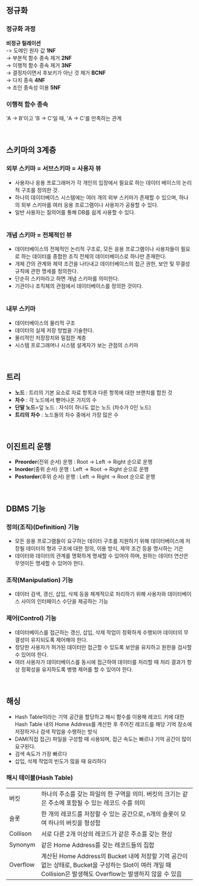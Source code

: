 ## 정규화
### 정규화 과정
**비정규 릴레이션**  
-> 도메인 원자 값 **1NF**  
-> 부분적 함수 종속 제거 **2NF**  
-> 이행적 함수 종속 제거 **3NF**  
-> 결정자이면서 후보키가 아닌 것 제거 **BCNF**  
-> 다치 종속 **4NF**  
-> 조인 종속성 이용 **5NF**  

### 이행적 함수 종속
'A -> B'이고 'B -> C'일 때, 'A -> C'를 만족하는 관계

<br>

## 스키마의 3계층
### 외부 스키마 = 서브스키마 = 사용자 뷰
* 사용자나 응용 프로그래머가 각 개인의 입장에서 필요로 하는 데이터 베이스의 논리적 구조를 정의한 것.
* 하나의 데이터베이스 시스템에는 여러 개의 외부 스키마가 존재할 수 있으며, 하나의 외부 스키마를 여러 응용 프로그램이나 사용자가 공용할 수 있다.
* 일반 사용자는 질의어를 통해 DB를 쉽게 사용할 수 있다.
#
### 개념 스키마 = 전체적인 뷰
* 데이터베이스의 전체적인 논리적 구조로, 모든 응용 프로그램이나 사용자들이 필요로 하는 데이터를 종합한 조직 전체의 데이터베이스로 하나만 존재한다.
* 개체 간의 관계와 제약 조건을 나타내고 데이터베이스의 접근 권한, 보안 및 무결성 규칙에 관한 명세를 정의한다.
* 단순히 스키마라고 하면 개념 스키마를 의미한다.
* 기관이나 조직체의 관점에서 데이터베이스를 정의한 것이다.
#
### 내부 스키마
* 데이터베이스의 물리적 구조
* 데이터의 실제 저장 방법을 기술한다.
* 물리적인 저장장치와 밀접한 계층
* 시스템 프로그래머나 시스템 설계자가 보는 관점의 스키마

<br>

## 트리
* **노드** : 트리의 기본 요소로 자료 항목과 다른 항목에 대한 브랜치를 합친 것
* **차수** : 각 노드에서 뻗어나온 가지의 수
* **단말 노드**=잎 노드 : 자식이 하나도 없는 노드 (차수가 0인 노드)
* **트리의 차수** : 노드들의 차수 중에서 가장 많은 수

<br>

## 이진트리 운행
* **Preorder**(전위 순서) 운행 : Root -> Left -> Right 순으로 운행
* **Inorder**(중위 순서) 운행 : Left -> Root -> Right 순으로 운행
* **Postorder**(후위 순서) 운행 : Left -> Right -> Root 순으로 운행

<br>

## DBMS 기능
### 정의(조직)(Definition) 기능
* 모든 응용 프로그램들이 요구하는 데이터 구조를 지원하기 위해 데이터베이스에 저장될 데이터의 형과 구조에 대한 정의, 이용 방식, 제약 조건 등을 명시하는 기은
* 데이터와 데이터의 관계를 명확하게 명세할 수 있어야 하며, 원하는 데이터 연산은 무엇이든 명세할 수 있어야 한다.
### 조작(Manipulation) 기능
* 데이터 검색, 갱신, 삽입, 삭제 등을 체계적으로 처리하기 위해 사용자와 데이터베이스 사이의 인터페이스 수단을 제공하는 기능
### 제어(Control) 기능
* 데이터베이스를 접근하는 갱신, 삽입, 삭제 작업이 정확하게 수행되어 데이터의 무결성이 유지되도록 제어해야 한다.
* 정당한 사용자가 허가된 데이터만 접근할 수 있도록 보안을 유지하고 원한을 검사할 수 있어야 한다.
* 여러 사용자가 데이터베이스를 동시에 접근하여 데이터를 처리할 때 처리 결과가 항상 정확성을 유지하도록 병행 제어를 할 수 있어야 한다.

<br>

## 해싱
* Hash Table이라는 기억 공간을 할당하고 해시 함수를 이용해 레코드 키에 대한 Hash Table 내의 Home Address를 계산한 후 주어진 레코드를 해당 기억 장소에 저장하거나 검색 작업을 수행하는 방식
* DAM(직접 접근) 파일을 구성할 때 사용되며, 접근 속도는 빠르나 기억 공간이 많이 요구된다.
* 검색 속도가 가장 빠르다
* 삽입, 삭제 작업의 빈도가 많을 때 유리하다
### 해시 테이블(Hash Table)
|   |   |
|:---|:---|
|버킷|하나의 주소를 갖는 파일의 한 구역을 의미. 버킷의 크기는 같은 주소에 포함될 수 있는 레코드 수를 의미
|슬롯|한 개의 레코드를 저장할 수 있는 공간으로, n개의 슬롯이 모여 하나의 버킷을 형성함
|Collison|서로 다른 2개 이상의 레코드가 같은 주소를 갖는 현상
|Synonym|같은 Home Address를 갖는 레코드들의 집합
|Overflow|계산된 Home Address의 Bucket 내에 저장할 기억 공간이 없는 상태로, Bucket을 구성하는 Slot이 여러 개일 때 Collision은 발생해도 Overflow는 발생하지 않을 수 있음
